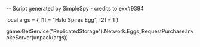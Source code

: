 -- Script generated by SimpleSpy - credits to exx#9394

local args = {
    [1] = "Halo Spires Egg",
    [2] = 1
}

game:GetService("ReplicatedStorage").Network.Eggs_RequestPurchase:InvokeServer(unpack(args))
